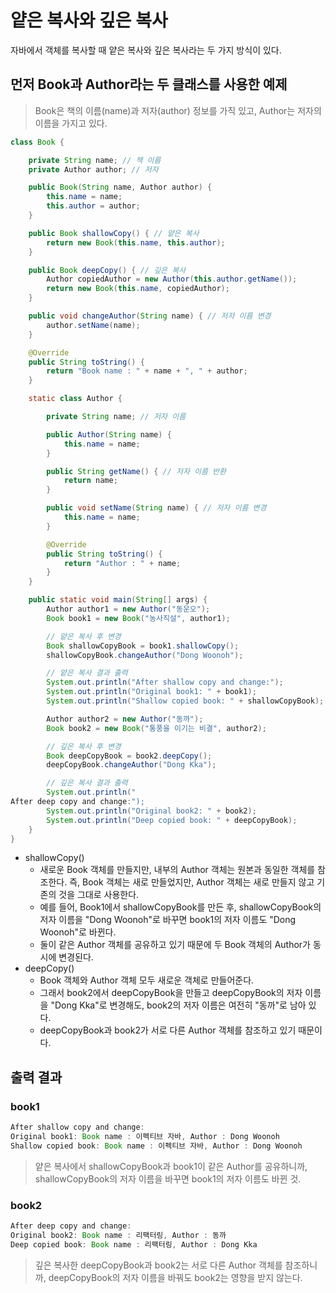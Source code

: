 # 얕은 복사와 깊은 복사
자바에서 객체를 복사할 때 얕은 복사와 깊은 복사라는 두 가지 방식이 있다.
## 먼저 Book과 Author라는 두 클래스를 사용한 예제
> Book은 책의 이름(name)과 저자(author) 정보를 가직 있고, Author는 저자의 이름을 가지고 있다.
```java
class Book {

    private String name; // 책 이름
    private Author author; // 저자

    public Book(String name, Author author) {
        this.name = name;
        this.author = author;
    }

    public Book shallowCopy() { // 얕은 복사
        return new Book(this.name, this.author);
    }

    public Book deepCopy() { // 깊은 복사
        Author copiedAuthor = new Author(this.author.getName());
        return new Book(this.name, copiedAuthor);
    }

    public void changeAuthor(String name) { // 저자 이름 변경
        author.setName(name);
    }

    @Override
    public String toString() {
        return "Book name : " + name + ", " + author;
    }

    static class Author {

        private String name; // 저자 이름

        public Author(String name) {
            this.name = name;
        }

        public String getName() { // 저자 이름 반환
            return name;
        }

        public void setName(String name) { // 저자 이름 변경
            this.name = name;
        }

        @Override
        public String toString() {
            return "Author : " + name;
        }
    }

    public static void main(String[] args) {
        Author author1 = new Author("동운오");
        Book book1 = new Book("농사직설", author1);

        // 얕은 복사 후 변경
        Book shallowCopyBook = book1.shallowCopy();
        shallowCopyBook.changeAuthor("Dong Woonoh");

        // 얕은 복사 결과 출력
        System.out.println("After shallow copy and change:");
        System.out.println("Original book1: " + book1);
        System.out.println("Shallow copied book: " + shallowCopyBook);

        Author author2 = new Author("동까");
        Book book2 = new Book("통풍을 이기는 비결", author2);

        // 깊은 복사 후 변경
        Book deepCopyBook = book2.deepCopy();
        deepCopyBook.changeAuthor("Dong Kka");

        // 깊은 복사 결과 출력
        System.out.println("
After deep copy and change:");
        System.out.println("Original book2: " + book2);
        System.out.println("Deep copied book: " + deepCopyBook);
    }
}
```
- shallowCopy()
    - 새로운 Book 객체를 만들지만, 내부의 Author 객체는 원본과 동일한 객체를 참조한다.
    즉, Book 객체는 새로 만들었지만, Author 객체는 새로 만들지 않고 기존의 것을 그대로 사용한다.
    - 예를 들어, Book1에서 shallowCopyBook를 만든 후, shallowCopyBook의 저자 이름을 "Dong Woonoh"로 바꾸면 book1의 저자 이름도 "Dong Woonoh"로 바뀐다.
    - 둘이 같은 Author 객체를 공유하고 있기 때문에 두 Book 객체의 Author가 동시에 변경된다.
- deepCopy()
    - Book 객체와 Author 객체 모두 새로운 객체로 만들어준다.
    - 그래서 book2에서 deepCopyBook을 만들고 deepCopyBook의 저자 이름을 "Dong Kka"로 변경해도, book2의 저자 이름은 여전히 "동까"로 남아 있다.
    - deepCopyBook과 book2가 서로 다른 Author 객체를 참조하고 있기 때문이다.
## 출력 결과
### book1
```java
After shallow copy and change:
Original book1: Book name : 이펙티브 자바, Author : Dong Woonoh
Shallow copied book: Book name : 이펙티브 자바, Author : Dong Woonoh
```
> 얕은 복사에서 shallowCopyBook과 book1이 같은 Author를 공유하니까, shallowCopyBook의 저자 이름을 바꾸면 book1의 저자 이름도 바뀐 것.

### book2
```java
After deep copy and change:
Original book2: Book name : 리팩터링, Author : 동까
Deep copied book: Book name : 리팩터링, Author : Dong Kka
```
> 깊은 복사한 deepCopyBook과 book2는 서로 다른 Author 객체를 참조하니까, deepCopyBook의 저자 이름을 바꿔도 book2는 영향을 받지 않는다.

